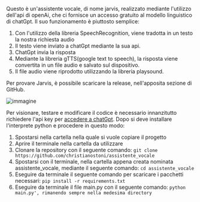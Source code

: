 Questo è un'assistente vocale, di nome jarvis, realizzato mediante l'utilizzo dell'api di openAi, che ci fornisce un accesso gratuito al modello linguistico di chatGpt. 
Il suo funzionamento è piuttosto semplice: 
1. Con l'utilizzo della libreria SpeechRecognition, viene tradotta in un testo la nostra richiesta audio
2. Il testo viene inviato a chatGpt mediante la sua api. 
3. ChatGpt invia la risposta
4. Mediante la libreria gTTS(google text to speech), la risposta viene convertita in un file audio e salvato sul dispositivo. 
5. Il file audio viene riprodotto utilizzando la libreria playsound. 

Per provare Jarvis, è possibile scaricare la release, nell'apposita sezione di GitHub. 

![immagine](https://user-images.githubusercontent.com/86129489/234898138-d4ea7de1-fa1b-4b56-b7e4-ce2e22ddf2a3.png)

Per visionare, testare e modificare il codice è necessario innanzitutto richiedere l'api key per [accedere a chatGpt](https://platform.openai.com/account/api-keys). Dopo si deve installare l'interprete python e procedere in questo modo: 
1. Spostarsi nella cartella nella quale si vuole copiare il progetto
2. Aprire il terminale nella cartella da utilizzare
3. Clonare la repository con il seguente comando: `git clone https://github.com/christianostoni/assistente_vocale` 
4. Spostarsi con il terminale, nella cartella appena creata nominata assistente_vocale, mediante il seguente comando: `cd assistente_vocale`
5. Eseguire da terminale il seguente comando per scaricare i pacchetti necessari: `pip install -r requirements.txt`
6. Eseguire da terminale il file main.py con il seguente comando: `python main.py', rimanendo sempre nella medesima directory`

